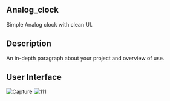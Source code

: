 
## Analog_clock

Simple Analog clock with clean UI.

## Description

An in-depth paragraph about your project and overview of use.

## User Interface

![Capture](https://user-images.githubusercontent.com/86045021/176927704-e225bd73-94f4-4417-ad30-f01b3f1405c1.JPG)     ![111](https://user-images.githubusercontent.com/86045021/177804674-392b63e5-1c1e-4bf3-9452-ac27636e53e0.JPG)

